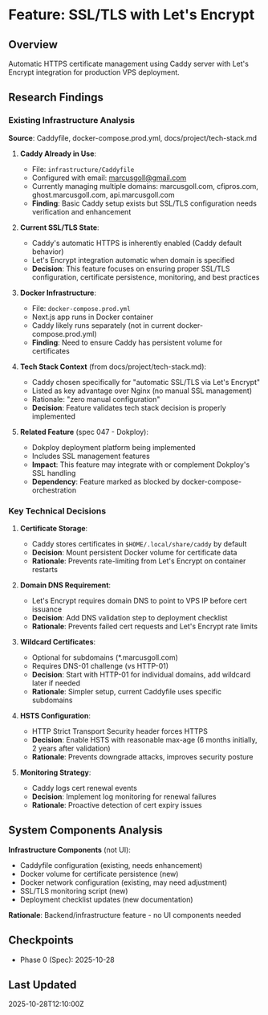 # Feature: SSL/TLS with Let's Encrypt

## Overview
Automatic HTTPS certificate management using Caddy server with Let's Encrypt integration for production VPS deployment.

## Research Findings

### Existing Infrastructure Analysis
**Source**: Caddyfile, docker-compose.prod.yml, docs/project/tech-stack.md

1. **Caddy Already in Use**:
   - File: `infrastructure/Caddyfile`
   - Configured with email: marcusgoll@gmail.com
   - Currently managing multiple domains: marcusgoll.com, cfipros.com, ghost.marcusgoll.com, api.marcusgoll.com
   - **Finding**: Basic Caddy setup exists but SSL/TLS configuration needs verification and enhancement

2. **Current SSL/TLS State**:
   - Caddy's automatic HTTPS is inherently enabled (Caddy default behavior)
   - Let's Encrypt integration automatic when domain is specified
   - **Decision**: This feature focuses on ensuring proper SSL/TLS configuration, certificate persistence, monitoring, and best practices

3. **Docker Infrastructure**:
   - File: `docker-compose.prod.yml`
   - Next.js app runs in Docker container
   - Caddy likely runs separately (not in current docker-compose.prod.yml)
   - **Finding**: Need to ensure Caddy has persistent volume for certificates

4. **Tech Stack Context** (from docs/project/tech-stack.md):
   - Caddy chosen specifically for "automatic SSL/TLS via Let's Encrypt"
   - Listed as key advantage over Nginx (no manual SSL management)
   - Rationale: "zero manual configuration"
   - **Decision**: Feature validates tech stack decision is properly implemented

5. **Related Feature** (spec 047 - Dokploy):
   - Dokploy deployment platform being implemented
   - Includes SSL management features
   - **Impact**: This feature may integrate with or complement Dokploy's SSL handling
   - **Dependency**: Feature marked as blocked by docker-compose-orchestration

### Key Technical Decisions

1. **Certificate Storage**:
   - Caddy stores certificates in `$HOME/.local/share/caddy` by default
   - **Decision**: Mount persistent Docker volume for certificate data
   - **Rationale**: Prevents rate-limiting from Let's Encrypt on container restarts

2. **Domain DNS Requirement**:
   - Let's Encrypt requires domain DNS to point to VPS IP before cert issuance
   - **Decision**: Add DNS validation step to deployment checklist
   - **Rationale**: Prevents failed cert requests and Let's Encrypt rate limits

3. **Wildcard Certificates**:
   - Optional for subdomains (*.marcusgoll.com)
   - Requires DNS-01 challenge (vs HTTP-01)
   - **Decision**: Start with HTTP-01 for individual domains, add wildcard later if needed
   - **Rationale**: Simpler setup, current Caddyfile uses specific subdomains

4. **HSTS Configuration**:
   - HTTP Strict Transport Security header forces HTTPS
   - **Decision**: Enable HSTS with reasonable max-age (6 months initially, 2 years after validation)
   - **Rationale**: Prevents downgrade attacks, improves security posture

5. **Monitoring Strategy**:
   - Caddy logs cert renewal events
   - **Decision**: Implement log monitoring for renewal failures
   - **Rationale**: Proactive detection of cert expiry issues

## System Components Analysis

**Infrastructure Components** (not UI):
- Caddyfile configuration (existing, needs enhancement)
- Docker volume for certificate persistence (new)
- Docker network configuration (existing, may need adjustment)
- SSL/TLS monitoring script (new)
- Deployment checklist updates (new documentation)

**Rationale**: Backend/infrastructure feature - no UI components needed

## Checkpoints
- Phase 0 (Spec): 2025-10-28

## Last Updated
2025-10-28T12:10:00Z
